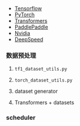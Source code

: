 - [Tensorflow](Tensorflow/index.md)
- [PyTorch](PyTorch/index.md)
- [Transformers](Transformers/index.md)
- [PaddlePaddle](PaddlePaddle/index.md)
- [Nvidia](Nvidia/index.md)
- [DeepSpeed](DeepSpeed/deepspeed.md)


### 数据预处理
1. `tf1_dataset_utils.py`
2. `torch_dataset_utils.py`

3. dataset generator
4. Transformers + datasets

### scheduler